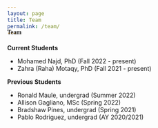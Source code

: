 ```yaml
---
layout: page
title: Team
permalink: /team/
---
```



<h4 style="font-family: 'Comic Sans MS'; margin-top: -30px;">Team</h4>

**Current Students**
* Mohamed Najd, PhD (Fall 2022 - present)
* Zahra (Raha) Motaqy, PhD (Fall 2021 - present)


**Previous Students**
* Ronald Maule, undergrad (Summer 2022)
* Allison Gagliano, MSc (Spring 2022)
* Bradshaw Pines, undergrad (Spring 2021)
* Pablo Rodriguez, undergrad (AY 2020/2021)
